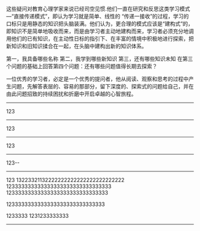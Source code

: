这些疑问对教育心理学家来说已经司空见惯.他们一直在研究和反思这类学习模式—“直接传递模式”，即认为学习就是简单、线性的
“传递一接收”的过程，学习的口标只是用静态的知识把头脑装满。他们认为，更合理的模式应该是“建构式”的，即知识不是简单地吸收而来，而是由学习者主动地建构而来，学习者必须充分地调用他们的已有知识，在主动性日标的指引下、在丰富的情境中积极地进行探索，把新知识和旧知识揉合在一起，在头脑中建构出新的知识体系。

第一，我具备哪些名称
第二，我学到哪些新知识
第三，还有哪些知识未知
在第三个问题的基础上回答第四个问题：还有哪些问题值得长期去探索？

一位优秀的学习者，必定是一个优秀的提问者，他从阅读、观察和思考的过程中产生问题，先解答表层的、容易的那部分，留下深度的、探索式的问题给自己，并在由此问题招致的持续困扰和折磨中开启卓越的心智旅程。

--------------------------

123

-------------------


123

-----------------

123

---------------

123--

-----

123
13223321132222222222222222222222222
123333333333333333333333333333333
12333333333333333333333333333333

1233333333333333333333333333333

1233333
1231233333333

-----------------------


